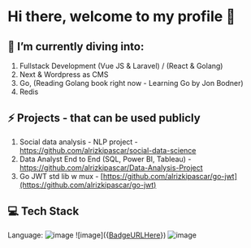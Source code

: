# Hi there, welcome to my profile 👋

## 🌱 I’m currently diving into:
1. Fullstack Development (Vue JS & Laravel) / (React & Golang)
2. Next & Wordpress as CMS
3. Go, (Reading Golang book right now - Learning Go by Jon Bodner)
4. Redis

## ⚡ Projects - that can be used publicly
1. Social data analysis - NLP project - https://github.com/alrizkipascar/social-data-science
2. Data Analyst End to End (SQL, Power BI, Tableau) - https://github.com/alrizkipascar/Data-Analysis-Project
3. Go JWT std lib w mux - [https://github.com/alrizkipascar/go-jwt](https://github.com/alrizkipascar/go-jwt)

## 💻 Tech Stack
Language: ![image]({https://img.shields.io/badge/HTML5-E34F26?style=for-the-badge&logo=html5&logoColor=white}) ![image]({[BadgeURLHere](https://img.shields.io/badge/JavaScript-323330?style=for-the-badge&logo=javascript&logoColor=F7DF1E )}) ![image]({BadgeURLHere})  

<!--
**alrizkipascar/alrizkipascar** is a ✨ _special_ ✨ repository because its `README.md` (this file) appears on your GitHub profile.

Here are some ideas to get you started:

- 🔭 I’m currently working on ...
- 🌱 I’m currently learning ...
- 👯 I’m looking to collaborate on ...
- 🤔 I’m looking for help with ...
- 💬 Ask me about ...
- 📫 How to reach me: ...
- 😄 Pronouns: ...
- ⚡ Fun fact: ...
-->
